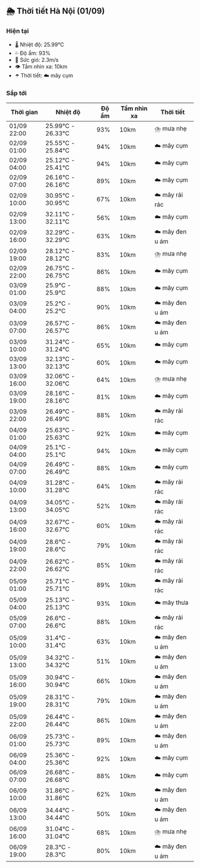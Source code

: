 ## 🌦️ Thời tiết Hà Nội (01/09)

### Hiện tại

- 🌡️ Nhiệt độ: 25.99℃
- 💦 Độ ẩm: 93%
- 💨 Sức gió: 2.3m/s
- 👁️ Tầm nhìn xa: 10km
- ☂️ Thời tiết: ☁️ mây cụm

### Sắp tới

| Thời gian | Nhiệt độ | Độ ẩm | Tầm nhìn xa | Thời tiết |
| --- | --- | --- | --- | --- |
| 01/09 22:00 | 25.99℃ - 26.33℃ | 93% | 10km | ⛈️ mưa nhẹ |
| 02/09 01:00 | 25.55℃ - 25.84℃ | 94% | 10km | ☁️ mây cụm |
| 02/09 04:00 | 25.12℃ - 25.41℃ | 94% | 10km | ☁️ mây cụm |
| 02/09 07:00 | 26.16℃ - 26.16℃ | 89% | 10km | ☁️ mây cụm |
| 02/09 10:00 | 30.95℃ - 30.95℃ | 67% | 10km | ☁️ mây rải rác |
| 02/09 13:00 | 32.11℃ - 32.11℃ | 56% | 10km | ☁️ mây cụm |
| 02/09 16:00 | 32.29℃ - 32.29℃ | 63% | 10km | ☁️ mây đen u ám |
| 02/09 19:00 | 28.12℃ - 28.12℃ | 83% | 10km | ⛈️ mưa nhẹ |
| 02/09 22:00 | 26.75℃ - 26.75℃ | 86% | 10km | ☁️ mây cụm |
| 03/09 01:00 | 25.9℃ - 25.9℃ | 88% | 10km | ☁️ mây cụm |
| 03/09 04:00 | 25.2℃ - 25.2℃ | 90% | 10km | ☁️ mây đen u ám |
| 03/09 07:00 | 26.57℃ - 26.57℃ | 86% | 10km | ☁️ mây đen u ám |
| 03/09 10:00 | 31.24℃ - 31.24℃ | 65% | 10km | ☁️ mây cụm |
| 03/09 13:00 | 32.13℃ - 32.13℃ | 60% | 10km | ☁️ mây cụm |
| 03/09 16:00 | 32.06℃ - 32.06℃ | 64% | 10km | ⛈️ mưa nhẹ |
| 03/09 19:00 | 28.16℃ - 28.16℃ | 81% | 10km | ☁️ mây cụm |
| 03/09 22:00 | 26.49℃ - 26.49℃ | 88% | 10km | ☁️ mây rải rác |
| 04/09 01:00 | 25.63℃ - 25.63℃ | 92% | 10km | ☁️ mây cụm |
| 04/09 04:00 | 25.1℃ - 25.1℃ | 94% | 10km | ☁️ mây cụm |
| 04/09 07:00 | 26.49℃ - 26.49℃ | 88% | 10km | ☁️ mây cụm |
| 04/09 10:00 | 31.28℃ - 31.28℃ | 64% | 10km | ☁️ mây rải rác |
| 04/09 13:00 | 34.05℃ - 34.05℃ | 52% | 10km | ☁️ mây rải rác |
| 04/09 16:00 | 32.67℃ - 32.67℃ | 60% | 10km | ☁️ mây rải rác |
| 04/09 19:00 | 28.6℃ - 28.6℃ | 79% | 10km | ☁️ mây rải rác |
| 04/09 22:00 | 26.62℃ - 26.62℃ | 85% | 10km | ☁️ mây rải rác |
| 05/09 01:00 | 25.71℃ - 25.71℃ | 89% | 10km | ☁️ mây rải rác |
| 05/09 04:00 | 25.13℃ - 25.13℃ | 93% | 10km | ☁️ mây thưa |
| 05/09 07:00 | 26.6℃ - 26.6℃ | 88% | 10km | ☁️ mây rải rác |
| 05/09 10:00 | 31.4℃ - 31.4℃ | 63% | 10km | ☁️ mây đen u ám |
| 05/09 13:00 | 34.32℃ - 34.32℃ | 51% | 10km | ☁️ mây đen u ám |
| 05/09 16:00 | 30.94℃ - 30.94℃ | 66% | 10km | ☁️ mây đen u ám |
| 05/09 19:00 | 28.31℃ - 28.31℃ | 79% | 10km | ☁️ mây đen u ám |
| 05/09 22:00 | 26.44℃ - 26.44℃ | 86% | 10km | ☁️ mây đen u ám |
| 06/09 01:00 | 25.73℃ - 25.73℃ | 89% | 10km | ☁️ mây đen u ám |
| 06/09 04:00 | 25.36℃ - 25.36℃ | 92% | 10km | ☁️ mây cụm |
| 06/09 07:00 | 26.68℃ - 26.68℃ | 88% | 10km | ☁️ mây cụm |
| 06/09 10:00 | 31.86℃ - 31.86℃ | 62% | 10km | ☁️ mây đen u ám |
| 06/09 13:00 | 34.44℃ - 34.44℃ | 50% | 10km | ☁️ mây đen u ám |
| 06/09 16:00 | 31.04℃ - 31.04℃ | 68% | 10km | ⛈️ mưa nhẹ |
| 06/09 19:00 | 28.3℃ - 28.3℃ | 80% | 10km | ☁️ mây đen u ám |
